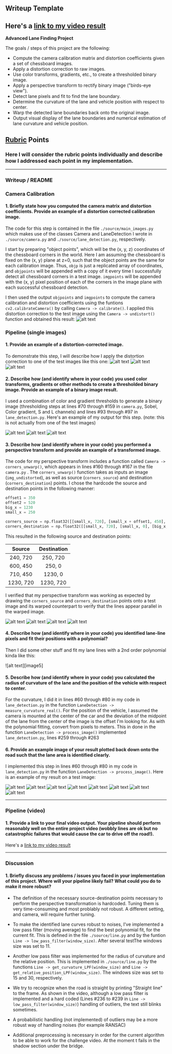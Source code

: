## Writeup Template
Here's a [link to my video result](./data/test_videos/project_video_48cfu_final.mp4)
---

**Advanced Lane Finding Project**

The goals / steps of this project are the following:

* Compute the camera calibration matrix and distortion coefficients given a set of chessboard images.
* Apply a distortion correction to raw images.
* Use color transforms, gradients, etc., to create a thresholded binary image.
* Apply a perspective transform to rectify binary image ("birds-eye view").
* Detect lane pixels and fit to find the lane boundary.
* Determine the curvature of the lane and vehicle position with respect to center.
* Warp the detected lane boundaries back onto the original image.
* Output visual display of the lane boundaries and numerical estimation of lane curvature and vehicle position.

[//]: # (Image References)

[image1]: ./data/test_images/screenshots/calibrated_comparison.jpg "Undistorted"
[roadimage1]: ./data/test_images/screenshots/comparision_undistorted_1.jpg "Road Transformed"
[roadimage2]: ./data/test_images/screenshots/comparision_undistorted_2.jpg "Road Transformed"
[roadimage3]: ./data/test_images/screenshots/comparision_undistorted_3.jpg "Road Transformed"
[binaryimage1]: ./data/test_images/screenshots/comparision_thresholds_1.jpg "Binary Example"
[binaryimage2]: ./data/test_images/screenshots/comparision_thresholds_2.jpg "Binary Example"
[binaryimage3]: ./data/test_images/screenshots/comparision_thresholds_3.jpg "Binary Example"

[warpedimage1]: ./data/test_images/screenshots/comparision_warped_1.jpg "Warp Example"
[warpedimage2]: ./data/test_images/screenshots/comparision_warped_2.jpg "Warp Example"
[warpedimage3]: ./data/test_images/screenshots/comparision_warped_3.jpg "Warp Example"
[warpedimage4]: ./data/test_images/screenshots/comparision_warped_4.jpg "Warp Example"

[finalimage1]: ./data/test_images/saved_from_algorithm/final_lane_projection1.jpg "Final view with identified lanes"
[finalimage2]: ./data/test_images/saved_from_algorithm/final_lane_projection2.jpg "Final view with identified lanes"
[finalimage3]: ./data/test_images/saved_from_algorithm/final_lane_projection3.jpg "Final view with identified lanes"
[finalimage4]: ./data/test_images/saved_from_algorithm/final_lane_projection4.jpg "Final view with identified lanes"
[finalimage5]: ./data/test_images/saved_from_algorithm/final_lane_projection5.jpg "Final view with identified lanes"
[finalimage6]: ./data/test_images/saved_from_algorithm/final_lane_projection6.jpg "Final view with identified lanes"
[finalimage7]: ./data/test_images/saved_from_algorithm/final_lane_projection7.jpg "Final view with identified lanes"
[finalimage8]: ./data/test_images/saved_from_algorithm/final_lane_projection8.jpg "Final view with identified lanes"

[video1]: ./data/test_videos/project_video_48cfu_final.mp4 "Video"

## [Rubric](https://review.udacity.com/#!/rubrics/571/view) Points

### Here I will consider the rubric points individually and describe how I addressed each point in my implementation.  

---

### Writeup / README

### Camera Calibration

#### 1. Briefly state how you computed the camera matrix and distortion coefficients. Provide an example of a distortion corrected calibration image.

The code for this step is contained in the file `./source/main_images.py` which makes use of the classes Camera and LaneDetection I wrote in `./source/camera.py` and `./source/lane_detection.py`, respectively.

I start by preparing "object points", which will be the (x, y, z) coordinates of the chessboard corners in the world. Here I am assuming the chessboard is fixed on the (x, y) plane at z=0, such that the object points are the same for each calibration image.  Thus, `objp` is just a replicated array of coordinates, and `objpoints` will be appended with a copy of it every time I successfully detect all chessboard corners in a test image.  `imgpoints` will be appended with the (x, y) pixel position of each of the corners in the image plane with each successful chessboard detection.  

I then used the output `objpoints` and `imgpoints` to compute the camera calibration and distortion coefficients using the funtions `cv2.calibrateCamera()` by calling `Camera -> calibrate()`.  I applied this distortion correction to the test image using the `Camera -> undistort()` function and obtained this result: 
![alt text][image1]

### Pipeline (single images)

#### 1. Provide an example of a distortion-corrected image.

To demonstrate this step, I will describe how I apply the distortion correction to one of the test images like this one:
![alt text][roadimage1]
![alt text][roadimage2]
![alt text][roadimage3]

#### 2. Describe how (and identify where in your code) you used color transforms, gradients or other methods to create a thresholded binary image.  Provide an example of a binary image result.

I used a combination of color and gradient thresholds to generate a binary image (thresholding steps at lines #70 through #159 in `camera.py`, Sobel, Color gradient, S and L channels) and lines #93 through #97 in `lane_detection.py`.   Here's an example of my output for this step.  (note: this is not actually from one of the test images)

![alt text][binaryimage1]
![alt text][binaryimage2]
![alt text][binaryimage3]

#### 3. Describe how (and identify where in your code) you performed a perspective transform and provide an example of a transformed image.

The code for my perspective transform includes a function called `Camera -> corners_unwarp()`, which appears in lines #160 through #167 in the file `camera.py` .  The `corners_unwarp()` function takes as inputs an image (`img_undistorted`), as well as source (`corners_source`) and destination (`corners_destination`) points.  I chose the hardcode the source and destination points in the following manner:

```python
offset1 = 350
offset2 = 520
big_x = 1230
small_x = 250

corners_source = np.float32([[small_x, 720], [small_x + offset1, 450], [big_x - offset2, 450], [big_x, 720]])
corners_destination = np.float32([[small_x, 720], [small_x, 0], [big_x, 0], [big_x, 720]])

```

This resulted in the following source and destination points:

| Source        | Destination   | 
|:-------------:|:-------------:| 
| 240, 720      | 250, 720        | 
| 600, 450      | 250, 0      |
| 710, 450     | 1230, 0      |
| 1230, 720      | 1230, 720        |

I verified that my perspective transform was working as expected by drawing the `corners_source` and `corners_destination` points onto a test image and its warped counterpart to verify that the lines appear parallel in the warped image.

![alt text][warpedimage1]
![alt text][warpedimage2]
![alt text][warpedimage3]
![alt text][warpedimage4]

#### 4. Describe how (and identify where in your code) you identified lane-line pixels and fit their positions with a polynomial?

Then I did some other stuff and fit my lane lines with a 2nd order polynomial kinda like this:

![alt text][image5]

#### 5. Describe how (and identify where in your code) you calculated the radius of curvature of the lane and the position of the vehicle with respect to center.

For the curvature, I did it in lines #60 through #80 in my code in `lane_detection.py` in the function `LaneDetection -> measure_curvature_real()`. For the position of the vehicle, I assumed the camera is mounted at the center of the car and the deviation of the midpoint of the lane from the center of the image is the offset I'm looking for. As with the polynomial fitting, convert from pixels to meters. This in done in the function `LaneDetection -> process_image()`  implemented `lane_detection.py`, lines #259 through #263

#### 6. Provide an example image of your result plotted back down onto the road such that the lane area is identified clearly.

I implemented this step in lines #60 through #80 in my code in `lane_detection.py` in the function `LaneDetection -> process_image()`.  Here is an example of my result on a test image:

![alt text][finalimage1]
![alt text][finalimage2]
![alt text][finalimage3]
![alt text][finalimage4]
![alt text][finalimage5]
![alt text][finalimage6]
![alt text][finalimage7]
![alt text][finalimage8]


---

### Pipeline (video)

#### 1. Provide a link to your final video output.  Your pipeline should perform reasonably well on the entire project video (wobbly lines are ok but no catastrophic failures that would cause the car to drive off the road!).

Here's a [link to my video result](./data/test_videos/project_video_48cfu_final.mp4)

---

### Discussion

#### 1. Briefly discuss any problems / issues you faced in your implementation of this project.  Where will your pipeline likely fail?  What could you do to make it more robust?

- The definition of the necessary source-destination points necessary to perform the perspective transformation is hardcoded. Tuning them is very time-consuming and most problably not robust. A different setting, and camera, will require further tuning.

- To make the identified lane curves robust to noises, I've implemented a low pass filter (moving average) to find the best polynomial fit, for the current fit. This is defined in the file `./source/line.py` and by the funtion `Line -> low_pass_filter(window_size)`. After several testThe windows size was set to 11. 
- Another low pass filter was implemented for the radius of curvature and the relative position. This is implemented in `./source/line.py` by the functions `Line -> get_curvature_LPF(window_size)` and `Line -> get_relative_position_LPF(window_size)`. The windows size was set to 15 and 30, respectively.
- We try to recognize when the road is straight by printing "Straight line" to the frame. As shown in the video, although a low pass filter is implemented and a hard coded (Lines #236 to #239 in `Line -> low_pass_filter(window_size)`) handling of outliers, the text still blinks sometimes.
- A probabilistic handling (not implemented) of outliers may be a more robust way of handling noises (for example RANSAC)
- Additional preprocessing is necessary in order for the current algorithm to be able to work for the challenge video. At the moment t fails in the shadow section under the bridge.